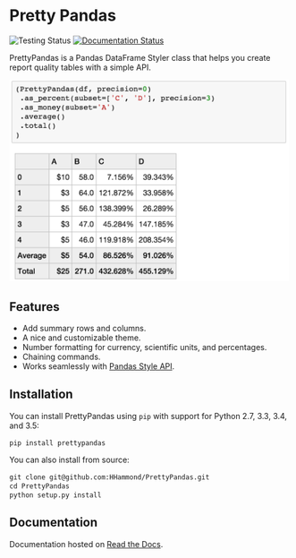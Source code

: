 # Pretty Pandas

![Testing Status](https://travis-ci.org/HHammond/PrettyPandas.svg?branch=master)
[![Documentation Status](http://readthedocs.org/projects/prettypandas/badge/?version=latest)](http://prettypandas.readthedocs.org/en/latest/?badge=latest)

PrettyPandas is a Pandas DataFrame Styler class that helps you create
report quality tables with a simple API.

<img src="/docs/source/_static/Images/API@2x.png" width="500px" />

Features
--------

-   Add summary rows and columns.
-   A nice and customizable theme.
-   Number formatting for currency, scientific units, and percentages.
-   Chaining commands.
-   Works seamlessly with [Pandas Style
    API](http://pandas.pydata.org/pandas-docs/stable/style.html>).

Installation
------------

You can install PrettyPandas using `pip` with support for Python 2.7,
3.3, 3.4, and 3.5:

``` {.sourceCode .sh}
pip install prettypandas
```

You can also install from source:

``` {.sourceCode .sh}
git clone git@github.com:HHammond/PrettyPandas.git
cd PrettyPandas
python setup.py install
```

Documentation
-------------

Documentation hosted on [Read the Docs](http://prettypandas.readthedocs.org).
